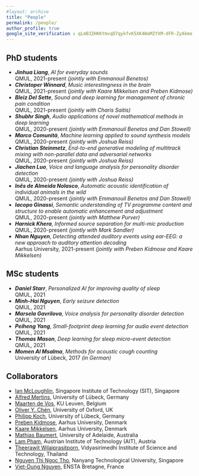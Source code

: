 ```yaml
---
#layout: archive
title: "People"
permalink: /people/
author_profile: true
google_site_verification : qLmB3ZHKKYmvqD7qykfvK5XK4WaMZYXM-dFR-ZyAkmo
---
```


PhD students
------

* ___Jinhua Liang___, *AI for everyday sounds*<br/>QMUL, 2021-present *(jointly with Emmanouil Benetos)*
* ___Christoper Winnard___, *Music interestingness in the brain*<br/>QMUL, 2021-present *(jointly with Kaare Mikkelsen and Preben Kidmose)*
* ___Bleiz Del Sette___, *Sound and deep learning for management of chronic pain condition*<br/>QMUL, 2021-present *(jointly with Charis Saitis)*
* ___Shubhr Singh___, *Audio applications of novel mathematical methods in deep learning*<br/>QMUL, 2020-present *(jointly with Emmanouil Benetos and Dan Stowell)*
* ___Marco Comunità___, *Machine learning applied to sound synthesis models*<br/>QMUL, 2020-present *(jointly with Joshua Reiss)*
* ___Christian Steinmetz___, *End-to-end generative modeling of multitrack mixing with non-parallel data and adversarial networks*<br/>QMUL, 2020-present *(jointly with Joshua Reiss)*
* ___Jiachen Luo___, *Voice and language analysis for personality disorder detection*<br/>QMUL, 2020-present *(jointly with Joshua Reiss)*
* ___Inês de Almeida Nolasco___, *Automatic acoustic identification of individual animals in the wild*<br/>QMUL, 2020-present *(jointly with Emmanouil Benetos and Dan Stowell)*
* ___Iacopo Ginassi___, *Semantic understanding of TV programme content and structure to enable automatic enhancement and adjustment*<br/>QMUL, 2020-present *(jointly with Matthew Purver)*
* ___Harnick Khera___, *Informed source separation for multi-mic production*<br/>QMUL, 2020-present *(jointly with Mark Sandler)*
* ___Nhan Nguyen___, *Detecting attended auditory events using ear-EEG: a new approach to auditory attention decoding*<br/>Aarhus University, 2021-present *(jointly with Preben Kidmose and Kaare Mikkelsen)*

MSc students
------
* ___Daniel Starr___, *Personalized AI for improving quality of sleep*<br/>QMUL, 2021
* ___Minh-Hai Nguyen___, *Early seizure detection*<br/>QMUL, 2021
* ___Marsela Gavrilova___, *Voice analysis for personality disorder detection*<br/>QMUL, 2021
* ___Peiheng Yang___, *Small-footprint deep learning for audio event detection*<br/>QMUL, 2021
* ___Thomas Mason___, *Deep learning for sleep micro-event detection*<br/>QMUL, 2021
* ___Momen Al Msalma___, *Methods for acoustic cough counting*<br/>University of Lübeck, 2017 *(in German)*

Collaborators
------
* [Ian McLoughlin](https://sites.google.com/view/mcloughlin), Singapore Institute of Technology (SIT), Singapore
* [Alfred Mertins](https://www.isip.uni-luebeck.de/people/alfred-mertins.html), University of Lübeck, Germany
* [Maarten de Vos](https://www.esat.kuleuven.be/stadius/person.php?id=203), KU Leuven, Belgium
* [Oliver Y. Chén](http://oliverychen.com/), University of Oxford, UK
* [Philipp Koch](https://www.isip.uni-luebeck.de/people/philipp-koch.html), University of Lübeck, Germany
* [Preben Kidmose](https://pure.au.dk/portal/en/persons/preben-kidmose(97746ef8-ce87-40f8-9a00-85dac54eb276).html), Aarhus University, Denmark
* [Kaare Mikkelsen](https://pure.au.dk/portal/en/persons/kaare-mikkelsen(08cd3da7-c501-49c6-a51d-25c2fb0e95e4).html), Aarhus University, Denmark
* [Mathias Baumert](https://www.adelaide.edu.au/directory/mathias.baumert), University of Adelaide, Australia
* [Lam Pham](https://scholar.google.com/citations?user=66uCxxwAAAAJ&hl=en), Austrian Institute of Technology (AIT), Austria
* [Theerawit Wilaiprasitporn](https://www.vistec.ac.th/frontier_research/research_profile.php?u=U040), Vidyasirimedhi Institute of Science and Technology, Thailand
* [Nguyen Thi Ngoc Tho](https://scholar.google.com.sg/citations?user=A7O7vEgAAAAJ&hl=en), Nanyang Technological University, Singapore
* [Viet-Dung Nguyen](https://sites.google.com/site/vdnguyenresearch), ENSTA Bretagne, France
